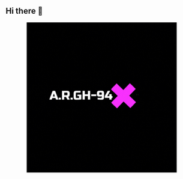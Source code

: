## Hi there 👋

<!--
**giromo/Giromo** is a ✨ _special_ ✨ repository because its `README.md` (this file) appears on your GitHub profile.

Here are some ideas to get you started:

- 🔭 I’m currently working on ...
- 🌱 I’m currently learning ...
- 👯 I’m looking to collaborate on ...
- 🤔 I’m looking for help with ...
- 💬 Ask me about ...
- 📫 How to reach me: ...
- 😄 Pronouns: ...
- ⚡ Fun fact: ...
-->


<div align="center">
  <img height="400" src="https://github.com/giromo/Giromo/blob/main/Schwarz%20und%20Neon%20Rosa%20Cool%20und%20Funky%20Spiele%20Logo.gif"  />
</div>

